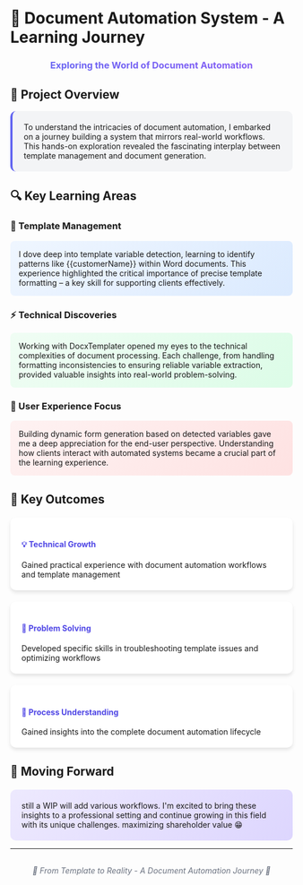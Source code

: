 # 🚀 Document Automation System - A Learning Journey

<div align="center">
  <h3 style="color: #6366F1; background: linear-gradient(45deg, #6366F1, #8B5CF6); -webkit-background-clip: text; -webkit-text-fill-color: transparent;">
    Exploring the World of Document Automation
  </h3>
</div>

## 🎯 Project Overview

<div style="background-color: #F3F4F6; padding: 20px; border-radius: 10px; border-left: 4px solid #6366F1;">
To understand the intricacies of document automation, I embarked on a journey building a system that mirrors real-world workflows. This hands-on exploration revealed the fascinating interplay between template management and document generation.
</div>

## 🔍 Key Learning Areas

### 📝 Template Management
<div style="background: linear-gradient(135deg, #EFF6FF 0%, #DBEAFE 100%); padding: 15px; border-radius: 8px;">
I dove deep into template variable detection, learning to identify patterns like {{customerName}} within Word documents. This experience highlighted the critical importance of precise template formatting – a key skill for supporting clients effectively.
</div>

### ⚡ Technical Discoveries
<div style="background: linear-gradient(135deg, #F0FDF4 0%, #DCFCE7 100%); padding: 15px; border-radius: 8px;">
Working with DocxTemplater opened my eyes to the technical complexities of document processing. Each challenge, from handling formatting inconsistencies to ensuring reliable variable extraction, provided valuable insights into real-world problem-solving.
</div>

### 👥 User Experience Focus
<div style="background: linear-gradient(135deg, #FEF2F2 0%, #FEE2E2 100%); padding: 15px; border-radius: 8px;">
Building dynamic form generation based on detected variables gave me a deep appreciation for the end-user perspective. Understanding how clients interact with automated systems became a crucial part of the learning experience.
</div>

## 🌟 Key Outcomes

<div style="display: grid; grid-template-columns: repeat(auto-fit, minmax(250px, 1fr)); gap: 20px; margin: 20px 0;">

<div style="background: #FFFFFF; padding: 20px; border-radius: 10px; box-shadow: 0 4px 6px rgba(0, 0, 0, 0.1);">
  <h4 style="color: #4F46E5;">💡 Technical Growth</h4>
  Gained practical experience with document automation workflows and template management
</div>

<div style="background: #FFFFFF; padding: 20px; border-radius: 10px; box-shadow: 0 4px 6px rgba(0, 0, 0, 0.1);">
  <h4 style="color: #4F46E5;">🎯 Problem Solving</h4>
  Developed specific skills in troubleshooting template issues and optimizing workflows
</div>

<div style="background: #FFFFFF; padding: 20px; border-radius: 10px; box-shadow: 0 4px 6px rgba(0, 0, 0, 0.1);">
  <h4 style="color: #4F46E5;">🔄 Process Understanding</h4>
  Gained insights into the complete document automation lifecycle
</div>

</div>

## 🚀 Moving Forward

<div style="background: linear-gradient(135deg, #EDE9FE 0%, #DDD6FE 100%); padding: 20px; border-radius: 10px; margin-top: 20px;">
still a WIP will add various workflows.
I'm excited to bring these insights to a professional setting and continue growing in this field with its unique challenges.
maximizing shareholder value 😁
</div>

---

<div align="center" style="margin-top: 30px; font-style: italic; color: #6B7280;">
  💫 From Template to Reality - A Document Automation Journey 💫
</div>